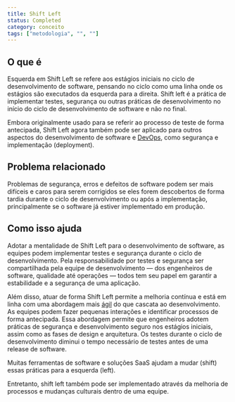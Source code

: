 ```yaml
---
title: Shift Left
status: Completed
category: conceito
tags: ["metodologia", "", ""]
---
```


## O que é

Esquerda em Shift Left se refere aos estágios iniciais no ciclo de desenvolvimento de software,
pensando no ciclo como uma linha onde os estágios são executados da esquerda para a direita.
Shift left é a prática de implementar testes, segurança ou outras práticas de desenvolvimento
no início do ciclo de desenvolvimento de software e não no final.

Embora originalmente usado para se referir ao processo de teste de forma antecipada,
Shift Left agora também pode ser aplicado para outros aspectos do desenvolvimento de software e [DevOps](/pt-br/devops/), como segurança e implementação (deployment).

## Problema relacionado

Problemas de segurança, erros e defeitos de software podem ser mais difíceis e caros para serem corrigidos
se eles forem descobertos de forma tardia durante o ciclo de desenvolvimento ou após a implementação,
principalmente se o software já estiver implementado em produção.

## Como isso ajuda

Adotar a mentalidade de Shift Left para o desenvolvimento de software,
as equipes podem implementar testes e segurança durante o ciclo de desenvolvimento.
Pela responsabilidade por testes e segurança ser compartilhada pela equipe de desenvolvimento
— dos engenheiros de software, qualidade até operações —
todos tem seu papel em garantir a estabilidade e a segurança de uma aplicação.

Além disso, atuar de forma Shift Left permite a melhoria contínua e
está em linha com uma abordagem mais [ágil](/pt-br/agile-software-development/) do que cascata ao desenvolvimento.
As equipes podem fazer pequenas interações e identificar processos de forma antecipada.
Essa abordagem permite que engenheiros adotem práticas de segurança e desenvolvimento seguro
nos estágios iniciais, assim como as fases de design e arquitetura.
Os testes durante o ciclo de desenvolvimento diminui o tempo necessário de testes antes de uma release de software.

Muitas ferramentas de software e soluções SaaS ajudam a mudar (shift) essas práticas para a esquerda (left).

Entretanto, shift left também pode ser implementado através da melhoria de processos e mudanças culturais dentro de uma equipe.
